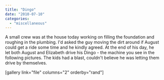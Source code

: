 ```yaml
---
title: "Dingo"
date: "2010-07-10"
categories: 
  - "miscellaneous"
---
```


A small crew was at the house today working on filling the foundation and roughing in the plumbing. I'd asked the guy moving the dirt around if August could get a ride some time and he kindly agreed. At the end of his day, he let both August and Elizabeth drive his Dingo - the machine you see in the following pictures. The kids had a blast, couldn't believe he was letting them drive by themselves.

\[gallery link="file" columns="2" orderby="rand"\]
